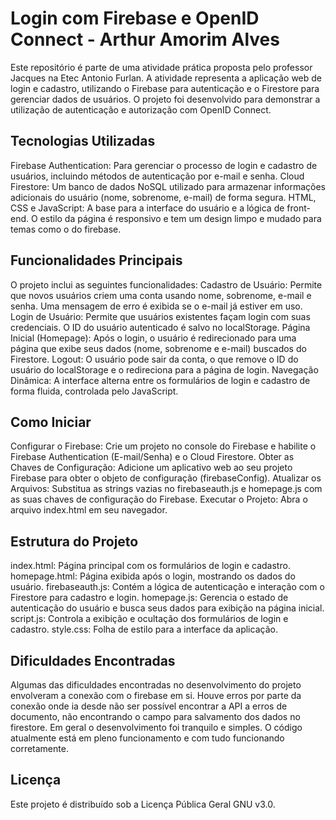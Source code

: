 # Login com Firebase e OpenID Connect - Arthur Amorim Alves
 
Este repositório é parte de uma atividade prática proposta pelo professor Jacques na Etec Antonio Furlan. A atividade representa a aplicação web de login e cadastro, utilizando o Firebase para autenticação e o Firestore para gerenciar dados de usuários. O projeto foi desenvolvido para demonstrar a utilização de autenticação e autorização com OpenID Connect.
 
## Tecnologias Utilizadas
 
Firebase Authentication: Para gerenciar o processo de login e cadastro de usuários, incluindo métodos de autenticação por e-mail e senha.
Cloud Firestore: Um banco de dados NoSQL utilizado para armazenar informações adicionais do usuário (nome, sobrenome, e-mail) de forma segura.
HTML, CSS e JavaScript: A base para a interface do usuário e a lógica de front-end. O estilo da página é responsivo e tem um design limpo e mudado para temas como o do firebase.
 
## Funcionalidades Principais
 
O projeto inclui as seguintes funcionalidades:
Cadastro de Usuário: Permite que novos usuários criem uma conta usando nome, sobrenome, e-mail e senha. Uma mensagem de erro é exibida se o e-mail já estiver em uso.
Login de Usuário: Permite que usuários existentes façam login com suas credenciais. O ID do usuário autenticado é salvo no localStorage.
Página Inicial (Homepage): Após o login, o usuário é redirecionado para uma página que exibe seus dados (nome, sobrenome e e-mail) buscados do Firestore.
Logout: O usuário pode sair da conta, o que remove o ID do usuário do localStorage e o redireciona para a página de login.
Navegação Dinâmica: A interface alterna entre os formulários de login e cadastro de forma fluida, controlada pelo JavaScript.
 
## Como Iniciar
 
Configurar o Firebase: Crie um projeto no console do Firebase e habilite o Firebase Authentication (E-mail/Senha) e o Cloud Firestore.
Obter as Chaves de Configuração: Adicione um aplicativo web ao seu projeto Firebase para obter o objeto de configuração (firebaseConfig).
Atualizar os Arquivos: Substitua as strings vazias no firebaseauth.js e homepage.js com as suas chaves de configuração do Firebase.
Executar o Projeto: Abra o arquivo index.html em seu navegador.
 
## Estrutura do Projeto
 
index.html: Página principal com os formulários de login e cadastro.
homepage.html: Página exibida após o login, mostrando os dados do usuário.
firebaseauth.js: Contém a lógica de autenticação e interação com o Firestore para cadastro e login.
homepage.js: Gerencia o estado de autenticação do usuário e busca seus dados para exibição na página inicial.
script.js: Controla a exibição e ocultação dos formulários de login e cadastro.
style.css: Folha de estilo para a interface da aplicação.

## Dificuldades Encontradas
Algumas das dificuldades encontradas no desenvolvimento do projeto envolveram a conexão com o firebase em si. Houve erros por parte da conexão onde ia desde não ser possível encontrar a API a erros de documento, não encontrando o campo para salvamento dos dados no firestore. Em geral o desenvolvimento foi tranquilo e simples. O código atualmente está em pleno funcionamento e com tudo funcionando corretamente.
 
## Licença
 
Este projeto é distribuído sob a Licença Pública Geral GNU v3.0.

